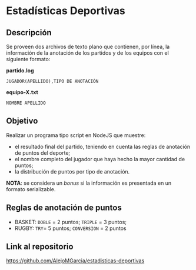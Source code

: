# Estadísticas Deportivas

## Descripción

Se proveen dos archivos de texto plano que contienen, por línea, la información de la anotación de los partidos y de los equipos con el siguiente formato:

**partido.log**
```
JUGADOR(APELLIDO),TIPO DE ANOTACIÓN
```

**equipo-X.txt**
```
NOMBRE APELLIDO
```

## Objetivo

Realizar un programa tipo script en NodeJS que muestre:
* el resultado final del partido, teniendo en cuenta las reglas de anotación de puntos del deporte; 
* el nombre completo del jugador que haya hecho la mayor cantidad de puntos;
* la distribución de puntos por tipo de anotación.

**NOTA**: se considera un _bonus_ si la información es presentada en un formato serializable.

## Reglas de anotación de puntos

* BASKET: `DOBLE` = 2 puntos; `TRIPLE` = 3 puntos;
* RUGBY: `TRY`= 5 puntos; `CONVERSION` = 2 puntos

## Link al repositorio
https://github.com/AlejoMGarcia/estadisticas-deportivas
